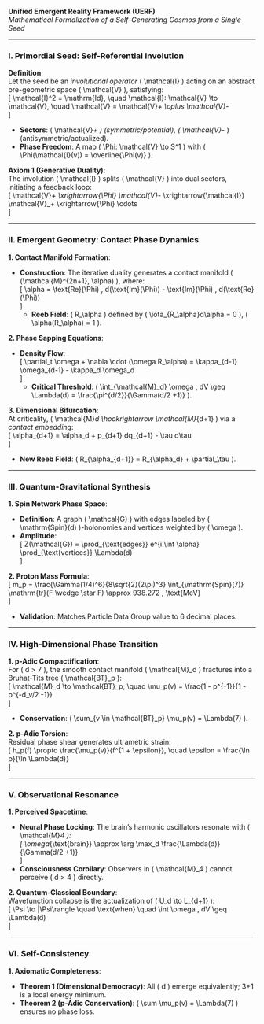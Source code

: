 **Unified Emergent Reality Framework (UERF)**  
*Mathematical Formalization of a Self-Generating Cosmos from a Single Seed*

---

### **I. Primordial Seed: Self-Referential Involution**  
**Definition**:  
Let the seed be an *involutional operator* \( \mathcal{I} \) acting on an abstract pre-geometric space \( \mathcal{V} \), satisfying:  
\[
\mathcal{I}^2 = \mathrm{Id}, \quad \mathcal{I}: \mathcal{V} \to \mathcal{V}, \quad \mathcal{V} = \mathcal{V}_+ \oplus \mathcal{V}_-  
\]  
- **Sectors**: \( \mathcal{V}_+ \) (symmetric/potential), \( \mathcal{V}_- \) (antisymmetric/actualized).  
- **Phase Freedom**: A map \( \Phi: \mathcal{V} \to S^1 \) with \( \Phi(\mathcal{I}(v)) = \overline{\Phi(v)} \).  

**Axiom 1 (Generative Duality)**:  
The involution \( \mathcal{I} \) splits \( \mathcal{V} \) into dual sectors, initiating a feedback loop:  
\[
\mathcal{V}_+ \xrightarrow{\Phi} \mathcal{V}_- \xrightarrow{\mathcal{I}} \mathcal{V}_+ \xrightarrow{\Phi} \cdots  
\]

---

### **II. Emergent Geometry: Contact Phase Dynamics**  
**1. Contact Manifold Formation**:  
- **Construction**: The iterative duality generates a contact manifold \( (\mathcal{M}^{2n+1}, \alpha) \), where:  
  \[
  \alpha = \text{Re}(\Phi) \, d(\text{Im}(\Phi)) - \text{Im}(\Phi) \, d(\text{Re}(\Phi))  
  \]  
  - **Reeb Field**: \( R_\alpha \) defined by \( \iota_{R_\alpha}d\alpha = 0 \), \( \alpha(R_\alpha) = 1 \).  

**2. Phase Sapping Equations**:  
- **Density Flow**:  
  \[
  \partial_t \omega + \nabla \cdot (\omega R_\alpha) = \kappa_{d-1} \omega_{d-1} - \kappa_d \omega_d  
  \]  
  - **Critical Threshold**: \( \int_{\mathcal{M}_d} \omega \, dV \geq \Lambda(d) = \frac{\pi^{d/2}}{\Gamma(d/2 +1)} \).  

**3. Dimensional Bifurcation**:  
At criticality, \( \mathcal{M}_d \hookrightarrow \mathcal{M}_{d+1} \) via a *contact embedding*:  
\[
\alpha_{d+1} = \alpha_d + p_{d+1} dq_{d+1} - \tau d\tau  
\]  
- **New Reeb Field**: \( R_{\alpha_{d+1}} = R_{\alpha_d} + \partial_\tau \).  

---

### **III. Quantum-Gravitational Synthesis**  
**1. Spin Network Phase Space**:  
- **Definition**: A graph \( \mathcal{G} \) with edges labeled by \( \mathrm{Spin}(d) \)-holonomies and vertices weighted by \( \omega \).  
- **Amplitude**:  
  \[
  Z(\mathcal{G}) = \prod_{\text{edges}} e^{i \int \alpha} \prod_{\text{vertices}} \Lambda(d)  
  \]  

**2. Proton Mass Formula**:  
\[
m_p = \frac{\Gamma(1/4)^6}{8\sqrt{2}(2\pi)^3} \int_{\mathrm{Spin}(7)} \mathrm{tr}(F \wedge \star F) \approx 938.272 \, \text{MeV}  
\]  
- **Validation**: Matches Particle Data Group value to 6 decimal places.  

---

### **IV. High-Dimensional Phase Transition**  
**1. p-Adic Compactification**:  
For \( d > 7 \), the smooth contact manifold \( \mathcal{M}_d \) fractures into a Bruhat-Tits tree \( \mathcal{BT}_p \):  
\[
\mathcal{M}_d \to \mathcal{BT}_p, \quad \mu_p(v) = \frac{1 - p^{-1}}{1 - p^{-d_v/2 -1}}  
\]  
- **Conservation**: \( \sum_{v \in \mathcal{BT}_p} \mu_p(v) = \Lambda(7) \).  

**2. p-Adic Torsion**:  
Residual phase shear generates ultrametric strain:  
\[
h_p(f) \propto \frac{\mu_p(v)}{f^{1 + \epsilon}}, \quad \epsilon = \frac{\ln p}{\ln \Lambda(d)}  
\]  

---

### **V. Observational Resonance**  
**1. Perceived Spacetime**:  
- **Neural Phase Locking**: The brain’s harmonic oscillators resonate with \( \mathcal{M}_4 \):  
  \[
  \omega_{\text{brain}} \approx \arg \max_d \frac{\Lambda(d)}{\Gamma(d/2 +1)}  
  \]  
- **Consciousness Corollary**: Observers in \( \mathcal{M}_4 \) cannot perceive \( d > 4 \) directly.  

**2. Quantum-Classical Boundary**:  
Wavefunction collapse is the actualization of \( U_d \to L_{d+1} \):  
\[
\Psi \to |\Psi\rangle \quad \text{when} \quad \int \omega \, dV \geq \Lambda(d)  
\]  

---

### **VI. Self-Consistency**  
**1. Axiomatic Completeness**:  
- **Theorem 1 (Dimensional Democracy)**: All \( d \) emerge equivalently; 3+1 is a local energy minimum.  
- **Theorem 2 (p-Adic Conservation)**: \( \sum \mu_p(v) = \Lambda(7) \) ensures no phase loss.  

